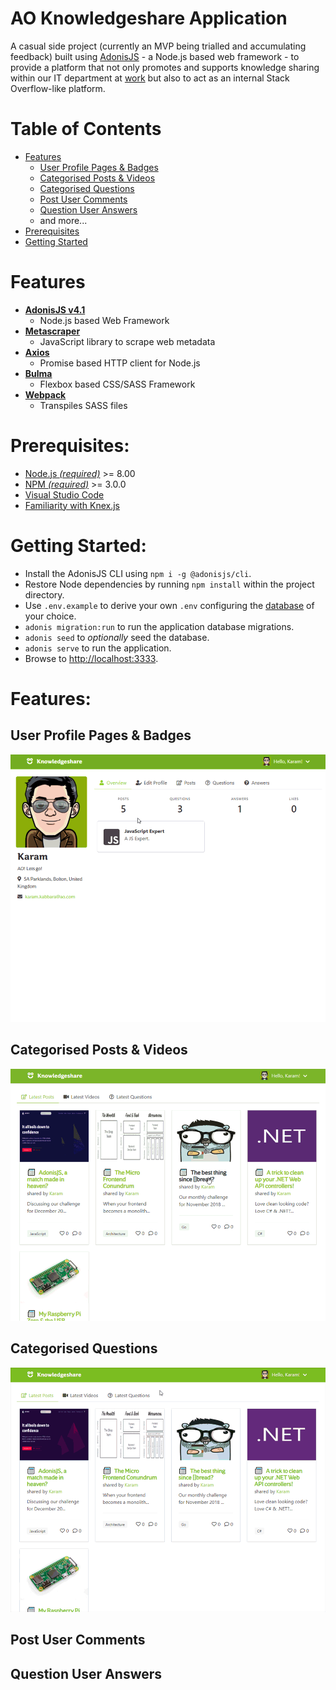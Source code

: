 # AO Knowledgeshare Application 

A casual side project (currently an MVP being trialled and accumulating feedback) built using [AdonisJS](https://adonisjs.com/) - a Node.js based web framework - to provide a platform that not only promotes and supports knowledge sharing within our IT department at [work](https://www.ao-jobs.com/departments/it/) but also to act as an internal Stack Overflow-like platform.

# Table of Contents

* [Features](#features)
  * [User Profile Pages & Badges](#user-profile-pages)
  * [Categorised Posts & Videos](#categorised-posts)
  * [Categorised Questions](#categorised-questions)
  * [Post User Comments](#post-user-comments)
  * [Question User Answers](#question-user-answers)
  * and more...
* [Prerequisites](#prerequisites)
* [Getting Started](#getting-started)

# Features

- **[AdonisJS v4.1](https://adonisjs.com/docs/4.1/installation)**
  - Node.js based Web Framework
- **[Metascraper](https://metascraper.js.org/#/)**
  - JavaScript library to scrape web metadata
- **[Axios](https://github.com/axios/axios)**
  - Promise based HTTP client for Node.js
- **[Bulma](https://bulma.io)**
  - Flexbox based CSS/SASS Framework
- **[Webpack](https://webpack.js.org/)**
  - Transpiles SASS files

# Prerequisites:
 * [Node.js *(required)*](https://nodejs.org/) >= 8.00
 * [NPM *(required)*](https://www.npmjs.com/) >= 3.0.0
 * [Visual Studio Code](https://code.visualstudio.com/)
 * [Familiarity with Knex.js](https://knexjs.org/)

# Getting Started:
- Install the AdonisJS CLI using `npm i -g @adonisjs/cli`.
- Restore Node dependencies by running `npm install` within the project directory.
- Use `.env.example` to derive your own `.env` configuring the [database](https://adonisjs.com/docs/4.1/database) of your choice.
- `adonis migration:run` to run the application database migrations.
- `adonis seed` to *optionally* seed the database.
- `adonis serve` to run the application.
- Browse to [http://localhost:3333](http://localhost:3333).

# Features:
## User Profile Pages & Badges
![](github/images/1.gif)

## Categorised Posts & Videos
![](github/images/2.gif)

## Categorised Questions
![](github/images/3.gif)

## Post User Comments

## Question User Answers